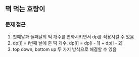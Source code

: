 ## 떡 먹는 호랑이
### 문제 접근
1. 첫째날과 둘째날의 떡 개수를 변화시키면서 dp를 적용시킬 수 있음
2. dp[i] = i번째 날에 준 떡 개수, dp[i] = dp[i - 1] + dp[i - 2]
3. top down, bottom up 두 가지 방식으로 해결할 수 있음